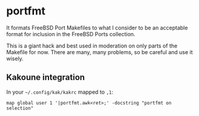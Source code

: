 # portfmt

It formats FreeBSD Port Makefiles to what I consider to be an
acceptable format for inclusion in the FreeBSD Ports collection.

This is a giant hack and best used in moderation on only parts of
the Makefile for now.  There are many, many problems, so be careful
and use it wisely.

## Kakoune integration

In your `~/.config/kak/kakrc` mapped to `,1`:
```
map global user 1 '|portfmt.awk<ret>;' -docstring "portfmt on selection"
```

